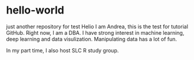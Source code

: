# hello-world
just another repository for test
Helio I am Andrea, this is the test for tutorial GitHub. 
Right now, I am a DBA. I have strong interest in machine learning, deep learning and data visulization. Manipulating data has a lot of fun. 


In my part time, I also host SLC R study group. 
